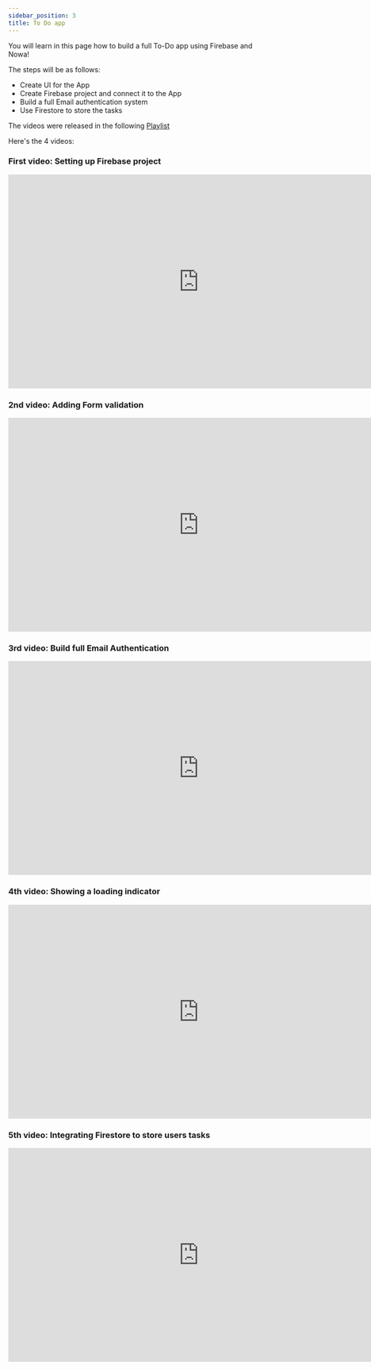 ```yaml
---
sidebar_position: 3
title: To Do app
---
```


You will learn in this page how to build a full To-Do app using Firebase and Nowa!

The steps will be as follows:
- Create UI for the App
- Create Firebase project and connect it to the App
- Build a full Email authentication system
- Use Firestore to store the tasks

The videos were released in the following [Playlist](https://youtube.com/playlist?list=PLVhnHv8Cdhz-ymSW3mSG1ciO1HQeIfAEo&si=I26iNsWHHnUm-bls)

Here's the 4 videos: 

### First video: Setting up Firebase project

<iframe width="767" height="431" src="https://www.youtube.com/embed/ko_f9aDZwMg?list=PLVhnHv8Cdhz-ymSW3mSG1ciO1HQeIfAEo" title="Setting up Firebase project | Build To-Do App visually with Firebase and Nowa" frameborder="0" allow="accelerometer; autoplay; clipboard-write; encrypted-media; gyroscope; picture-in-picture; web-share" referrerpolicy="strict-origin-when-cross-origin" allowfullscreen></iframe>

### 2nd video: Adding Form validation

<iframe width="767" height="431" src="https://www.youtube.com/embed/Spa8d6e8BQ4?list=PLVhnHv8Cdhz-ymSW3mSG1ciO1HQeIfAEo" title="Input Validation | Build a Flutter To-Do App visually with Nowa and Firebase" frameborder="0" allow="accelerometer; autoplay; clipboard-write; encrypted-media; gyroscope; picture-in-picture; web-share" referrerpolicy="strict-origin-when-cross-origin" allowfullscreen></iframe>

### 3rd video: Build full Email Authentication

<iframe width="767" height="431" src="https://www.youtube.com/embed/N_Rqrbp8yMQ?list=PLVhnHv8Cdhz-ymSW3mSG1ciO1HQeIfAEo" title="Firebase Email Auth | Build Authentication for a Flutter To-Do app visually" frameborder="0" allow="accelerometer; autoplay; clipboard-write; encrypted-media; gyroscope; picture-in-picture; web-share" referrerpolicy="strict-origin-when-cross-origin" allowfullscreen></iframe>

### 4th video: Showing a loading indicator

<iframe width="767" height="431" src="https://www.youtube.com/embed/YdMtODwGURw?list=PLVhnHv8Cdhz-ymSW3mSG1ciO1HQeIfAEo" title="Loading Indicator while Logging in | Build To-Do App based on Flutter with Firebase and Nowa" frameborder="0" allow="accelerometer; autoplay; clipboard-write; encrypted-media; gyroscope; picture-in-picture; web-share" referrerpolicy="strict-origin-when-cross-origin" allowfullscreen></iframe>

### 5th video: Integrating Firestore to store users tasks

<iframe width="767" height="431" src="https://www.youtube.com/embed/TWJDMaqxe5M?list=PLVhnHv8Cdhz-ymSW3mSG1ciO1HQeIfAEo" title="Firestore for the To-Do App | Build a Flutter To-Do App visually with Nowa and Firebase" frameborder="0" allow="accelerometer; autoplay; clipboard-write; encrypted-media; gyroscope; picture-in-picture; web-share" referrerpolicy="strict-origin-when-cross-origin" allowfullscreen></iframe>